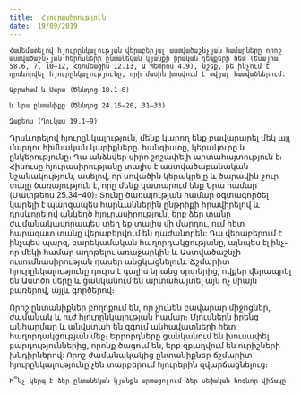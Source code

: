 ```yaml
---
title:  Հյուրասիրություն
date:  19/09/2019
---
```


`Համեմատելով հյուրընկալության վերաբերյալ աստվածաշնչյան համարները որոշ աստվածաշնչյան հերոսների ընտանեկան կյանքի իրական դեպքերի հետ (Եսայիա 58.6, 7, 10–12, Հռոմեացիս 12.13, Ա Պետրոս 4.9), նշեք, թե ինչում է դրսևորվել հյուրընկալությունը, որի մասին խոսվում է տվյալ հատվածներում:`

`Աբրահամ և Սարա (Ծննդոց 18.1–8)`

`և նրա ընտանիքը (Ծննդոց 24.15–20, 31–33)`

`Զաքեոս (Ղուկաս 19.1–9)`

Դրսևորելով հյուրընկալություն, մենք կարող ենք բավարարել մեկ այլ մարդու հիմնական կարիքները. հանգիստը, կերակուրը և ընկերությունը։ Դա անձնվեր սիրո շոշափելի արտահայտություն է։ Հիսուսը հյուրասիրությանը տալիս է աստվածաբանական նշանակություն, ասելով, որ սովածին կերակրելը և ծարավին ջուր տալը ծառայություն է, որը մենք կատարում ենք Նրա համար (Մատթեոս 25.34–40)։ Տունը ծառայության համար օգտագործել կարելի է պարզապես հարևաններին ընթրիքի հրավիրելով և դրսևորելով անկեղծ հյուրասիրություն, երբ ձեր տանը ժամանակավորապես տեղ եք տալիս մի մարդու, ում հետ հարազատ տանը վերաբերվում են դաժանորեն: Դա վերաբերում է ինչպես պարզ, բարեկամական հաղորդակցությանը, այնպես էլ ինչ-որ մեկի համար աղոթելու առաջարկին և Աստվածաշնչի ուսումնասիրության դասեր անցկացնելուն: Ճշմարիտ հյուրընկալությունը դուրս է գալիս նրանց սրտերից, ովքեր վերապրել են Աստծո սերը և ցանկանում են արտահայտել այն ոչ միայն բառերով, այլև գործերով։

Որոշ ընտանիքներ բողոքում են, որ չունեն բավարար միջոցներ, ժամանակ և ուժ հյուրընկալության համար։ Մյուսներն իրենց անհարմար և անվստահ են զգում անհավատների հետ հաղորդակցության մեջ։ Երրորդները ցանկանում են խուսափել բարդություններից, որոնք ծագում են, երբ զբաղվում են ուրիշների խնդիրներով: Որոշ ժամանակակից ընտանիքներ ճշմարիտ հյուրընկալությունը չեն տարբերում հյուրերին զվարճացնելուց։

`Ի՞նչ կերպ է ձեր ընտանեկան կյանքն արտացոլում ձեր սեփական հոգևոր վիճակը։`